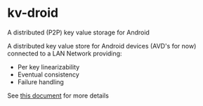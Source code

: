 # kv-droid
A distributed (P2P) key value storage for Android

A distributed key value store for Android devices (AVD's for now) connected to a LAN Network providing:
- Per key linearizability
- Eventual consistency
- Failure handling

See  <a href="https://docs.google.com/document/d/1iHtWvSE2pul7_OhcUMkZ9EMGn1IFhhPwwmz00TDLjP8/edit?usp=sharing">this document</a> for more details
